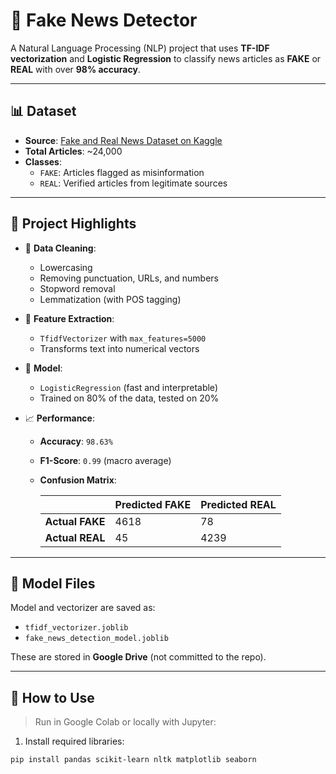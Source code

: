# 📰 Fake News Detector

A Natural Language Processing (NLP) project that uses **TF-IDF vectorization** and **Logistic Regression** to classify news articles as **FAKE** or **REAL** with over **98% accuracy**.

---

## 📊 Dataset

- **Source**: [Fake and Real News Dataset on Kaggle](https://www.kaggle.com/datasets/clmentbisaillon/fake-and-real-news-dataset)
- **Total Articles**: ~24,000
- **Classes**:
  - `FAKE`: Articles flagged as misinformation
  - `REAL`: Verified articles from legitimate sources

---

## 🚀 Project Highlights

- 🧹 **Data Cleaning**:
  - Lowercasing
  - Removing punctuation, URLs, and numbers
  - Stopword removal
  - Lemmatization (with POS tagging)

- 🔢 **Feature Extraction**:
  - `TfidfVectorizer` with `max_features=5000`
  - Transforms text into numerical vectors

- 🤖 **Model**:
  - `LogisticRegression` (fast and interpretable)
  - Trained on 80% of the data, tested on 20%

- 📈 **Performance**:
  - **Accuracy**: `98.63%`
  - **F1-Score**: `0.99` (macro average)
  - **Confusion Matrix**:
  
    |               | Predicted FAKE | Predicted REAL |
    |---------------|----------------|----------------|
    | **Actual FAKE** |     4618       |       78        |
    | **Actual REAL** |      45        |      4239       |

---

## 💾 Model Files

Model and vectorizer are saved as:

- `tfidf_vectorizer.joblib`
- `fake_news_detection_model.joblib`

These are stored in **Google Drive** (not committed to the repo).

---

## 📂 How to Use

> Run in Google Colab or locally with Jupyter:

1. Install required libraries:
```bash
pip install pandas scikit-learn nltk matplotlib seaborn

